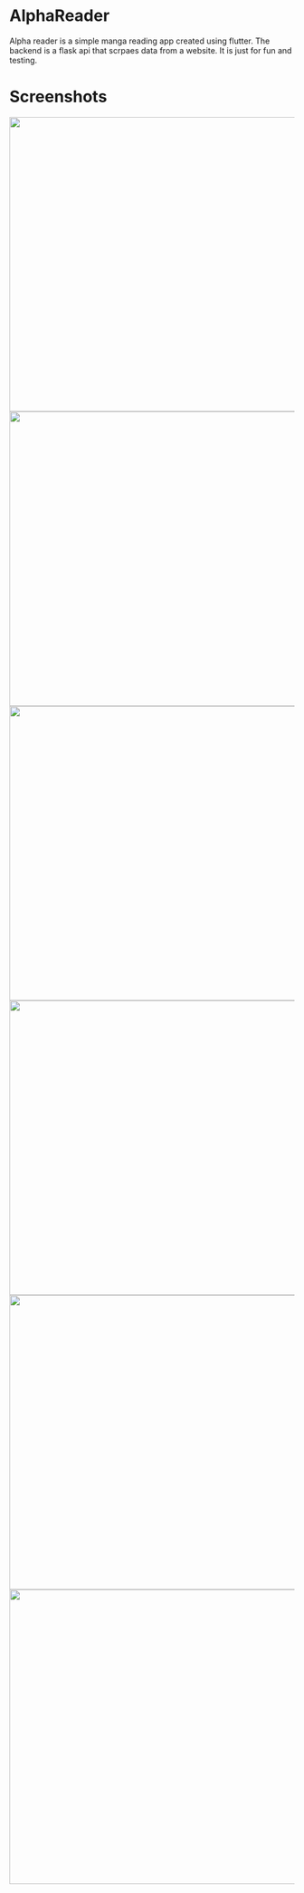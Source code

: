 # AlphaReader

Alpha reader is a simple manga reading app created using flutter. The backend is a flask api that scrpaes data from a website. It is just for fun and testing.


# Screenshots
<img src="https://user-images.githubusercontent.com/48027151/108387316-4d3ffa80-722f-11eb-9b69-1375a63a5c88.jpg" height="520px">
<img src="https://user-images.githubusercontent.com/48027151/108387543-7d879900-722f-11eb-84b3-311d49206b87.jpg" height="520px">
<img src="https://user-images.githubusercontent.com/48027151/108387707-a871ed00-722f-11eb-87bc-1f240f923702.jpg" height="520px">
<img src="https://user-images.githubusercontent.com/48027151/108387704-a7d95680-722f-11eb-91e2-5c824c7723fa.jpg" height="520px">
<img src="https://user-images.githubusercontent.com/48027151/108387701-a740c000-722f-11eb-954e-5a9073745c1b.jpg" height="520px">
<img src="https://user-images.githubusercontent.com/48027151/108387695-a60f9300-722f-11eb-9964-b3b2d34cb1aa.jpg" height="520px">

